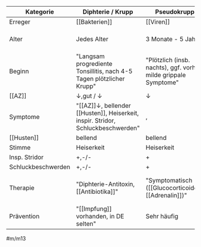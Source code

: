 
Kategorie|Diphterie / Krupp|Pseudokrupp|Epiglottitis
-|-|-|-|
Erreger|[[Bakterien]]|[[Viren]]|[[Bakterien]]
Alter|Jedes Alter|3 Monate - 5 Jahre|"Jedes Alter, v.a. Senioren, Ungeimpfte"
Beginn|"Langsam progrediente Tonsillitis, nach 4-5 Tagen plötzlicher Krupp"|"Plötzlich (insb. nachts), ggf. vorher milde grippale Symptome"|"Plötzlich, fulminant"
[[AZ]]|↓,gut / ↓|↓
Symptome|"[[AZ]]↓, bellender [[Husten]], Heiserkeit, inspir. Stridor, Schluckbeschwerden"|,
[[Husten]]|bellend|bellend|-/-
Stimme|Heiserkeit|Heiserkeit|Kloßig
Insp. Stridor|+,-/-|+
Schluckbeschwerden|+,-/-|+
Therapie|"Diphterie-Antitoxin, [[Antibiotika]]"|"Symptomatisch ([[Glucocorticoide]], [[Adrenalin]])"|"[[Antibiotika]], Symptomatisch ([[Glucocorticoide]], [[Adrenalin]])"
Prävention|"[[Impfung]] vorhanden, in DE selten"|Sehr häufig|[[Impfung]] vorhanden (HiB)

#m/m13